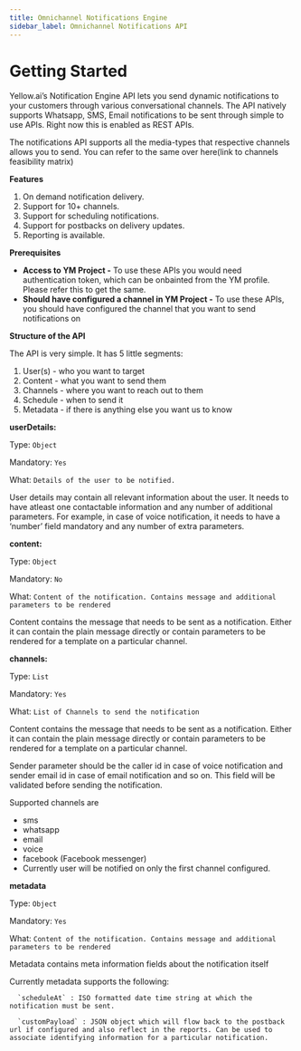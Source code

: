 ```yaml
---
title: Omnichannel Notifications Engine
sidebar_label: Omnichannel Notifications API
---
```




# Getting Started

Yellow.ai’s Notification Engine API lets you send dynamic notifications to your customers through various conversational channels. The API natively supports Whatsapp, SMS, Email notifications to be sent through simple to use APIs. Right now this is enabled as REST APIs.

The notifications API supports all the media-types that respective channels allows you to send. You can refer to the same over here(link to channels feasibility matrix)

**Features**

1. On demand notification delivery.
2. Support for 10+ channels.
3. Support for scheduling notifications.
4. Support for postbacks on delivery updates.
5. Reporting is available.

**Prerequisites**

- **Access to YM Project -** To use these APIs you would need authentication token, which can be onbainted from the YM profile. Please refer this to get the same.
- **Should have configured a channel in YM Project -** To use these APIs, you should have configured the channel that you want to send notifications on

**Structure of the API**

The API is very simple. It has 5 little segments:

   1. User(s) - who you want to target
   2. Content - what you want to send them
   3. Channels - where you want to reach out to them
   4. Schedule - when to send it
   5. Metadata - if there is anything else you want us to know

**userDetails:**

   Type:  `Object`

   Mandatory:  `Yes`

   What: `Details of the user to be notified.`

User details may contain all relevant information about the user. It needs to have atleast one contactable information and any number of additional parameters. For example, in case of voice notification, it needs to have a ‘number’ field mandatory and any number of extra parameters.

**content:**

   Type:  `Object`

   Mandatory:  `No`

   What: `Content of the notification. Contains message and additional parameters to be rendered`

Content contains the message that needs to be sent as a notification. Either it can contain the plain message directly or contain parameters to be rendered for a template on a particular channel.

**channels:**

   Type:  `List`

   Mandatory:  `Yes`

   What: `List of Channels to send the notification`

Content contains the message that needs to be sent as a notification. Either it can contain the plain message directly or contain parameters to be rendered for a template on a particular channel.

Sender parameter should be the caller id in case of voice notification and sender email id in case of email notification and so on. This field will be validated before sending the notification.

Supported channels are

- sms
- whatsapp
- email
- voice
- facebook (Facebook messenger)
- Currently user will be notified on only the first channel configured.

**metadata**

   Type:  `Object`

   Mandatory:  `Yes`

   What: `Content of the notification. Contains message and additional parameters to be rendered`

Metadata contains meta information fields about the notification itself

Currently metadata supports the following:

      `scheduleAt` : ISO formatted date time string at which the notification must be sent.

      `customPayload` : JSON object which will flow back to the postback url if configured and also reflect in the reports. Can be used to associate identifying information for a particular notification.

